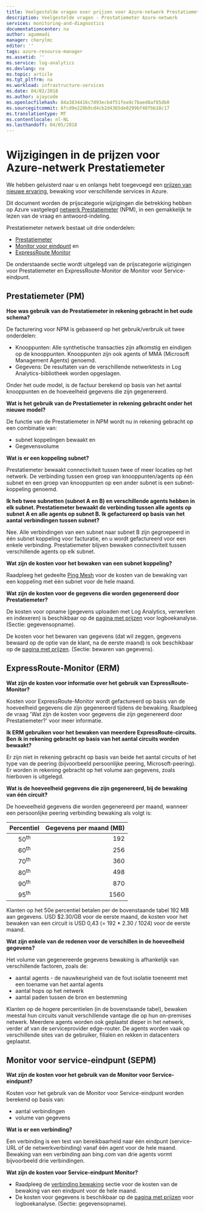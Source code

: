 ```yaml
---
title: Veelgestelde vragen over prijzen voor Azure-netwerk Prestatiemeter | Microsoft Docs
description: Veelgestelde vragen - Prestatiemeter Azure-netwerk
services: monitoring-and-diagnostics
documentationcenter: na
author: agummadi
manager: cherylmc
editor: ''
tags: azure-resource-manager
ms.assetid: ''
ms.service: log-analytics
ms.devlang: na
ms.topic: article
ms.tgt_pltfrm: na
ms.workload: infrastructure-services
ms.date: 04/02/2018
ms.author: ajaycode
ms.openlocfilehash: 84a3834416c7d93ecb4f51fea9c7baed8af85db0
ms.sourcegitcommit: 6fcd9e220b9cd4cb2d4365de0299bf48fbb18c17
ms.translationtype: MT
ms.contentlocale: nl-NL
ms.lasthandoff: 04/05/2018
---
```

# <a name="pricing-changes-for-azure-network-performance-monitor"></a>Wijzigingen in de prijzen voor Azure-netwerk Prestatiemeter

We hebben geluisterd naar u en onlangs hebt toegevoegd een [prijzen van nieuwe ervaring](https://azure.microsoft.com/blog/introducing-a-new-way-to-purchase-azure-monitoring-services/), bewaking voor verschillende services in Azure.

Dit document worden de prijscategorie wijzigingen die betrekking hebben op Azure vastgelegd [netwerk Prestatiemeter](https://docs.microsoft.com/azure/networking/network-monitoring-overview) (NPM), in een gemakkelijk te lezen van de vraag en antwoord-indeling.

Prestatiemeter netwerk bestaat uit drie onderdelen:
* [Prestatiemeter](https://docs.microsoft.com/azure/networking/network-monitoring-overview#performance-monitor)
* [Monitor voor eindpunt](https://docs.microsoft.com/azure/networking/network-monitoring-overview#service-endpoint-monitor) en
* [ExpressRoute Monitor](https://docs.microsoft.com/azure/networking/network-monitoring-overview#expressroute-monitor)

De onderstaande sectie wordt uitgelegd van de prijscategorie wijzigingen voor Prestatiemeter en ExpressRoute-Monitor de Monitor voor Service-eindpunt.

## <a name="performance-monitor-pm"></a>Prestatiemeter (PM)

**Hoe was gebruik van de Prestatiemeter in rekening gebracht in het oude schema?**

De facturering voor NPM is gebaseerd op het gebruik/verbruik uit twee onderdelen:
* Knooppunten: Alle synthetische transacties zijn afkomstig en eindigen op de knooppunten. Knooppunten zijn ook agents of MMA (Microsoft Management Agents) genoemd.
* Gegevens: De resultaten van de verschillende netwerktests in Log Analytics-bibliotheek worden opgeslagen.

Onder het oude model, is de factuur berekend op basis van het aantal knooppunten en de hoeveelheid gegevens die zijn gegenereerd. 

**Wat is het gebruik van de Prestatiemeter in rekening gebracht onder het nieuwe model?**

De functie van de Prestatiemeter in NPM wordt nu in rekening gebracht op een combinatie van: 

* subnet koppelingen bewaakt en
* Gegevensvolume

**Wat is er een koppeling subnet?**

Prestatiemeter bewaakt connectiviteit tussen twee of meer locaties op het netwerk.  De verbinding tussen een groep van knooppunten/agents op één subnet en een groep van knooppunten op een ander subnet is een subnet-koppeling genoemd.

**Ik heb twee subnetten (subnet A en B) en verschillende agents hebben in elk subnet.  Prestatiemeter bewaakt de verbinding tussen alle agents op subnet A en alle agents op subnet B.  Ik gefactureerd op basis van het aantal verbindingen tussen subnet?**

Nee. Alle verbindingen van een subnet naar subnet B zijn gegroepeerd in één subnet koppeling voor facturatie, en u wordt gefactureerd voor een enkele verbinding.  Prestatiemeter blijven bewaken connectiviteit tussen verschillende agents op elk subnet.

**Wat zijn de kosten voor het bewaken van een subnet koppeling?**

Raadpleeg het gedeelte [Ping Mesh](https://azure.microsoft.com/pricing/details/network-watcher/) voor de kosten van de bewaking van een koppeling met één subnet voor de hele maand.

**Wat zijn de kosten voor de gegevens die worden gegenereerd door Prestatiemeter?**

De kosten voor opname (gegevens uploaden met Log Analytics, verwerken en indexeren) is beschikbaar op de [pagina met prijzen](https://azure.microsoft.com/pricing/details/log-analytics/) voor logboekanalyse.  (Sectie: gegevensopname).

De kosten voor het bewaren van gegevens (dat wil zeggen, gegevens bewaard op de optie van de klant, na de eerste maand) is ook beschikbaar op de [pagina met prijzen](https://azure.microsoft.com/pricing/details/log-analytics/).  (Sectie: bewaren van gegevens).


## <a name="expressroute-monitor-erm"></a>ExpressRoute-Monitor (ERM)

**Wat zijn de kosten voor informatie over het gebruik van ExpressRoute-Monitor?**

Kosten voor ExpressRoute-Monitor wordt gefactureerd op basis van de hoeveelheid gegevens die zijn gegenereerd tijdens de bewaking.   Raadpleeg de vraag 'Wat zijn de kosten voor gegevens die zijn gegenereerd door Prestatiemeter?' voor meer informatie.

**Ik ERM gebruiken voor het bewaken van meerdere ExpressRoute-circuits. Ben ik in rekening gebracht op basis van het aantal circuits worden bewaakt?**

Er zijn niet in rekening gebracht op basis van beide het aantal circuits of het type van de peering (bijvoorbeeld persoonlijke peering, Microsoft-peering).  Er worden in rekening gebracht op het volume aan gegevens, zoals hierboven is uitgelegd.

**Wat is de hoeveelheid gegevens die zijn gegenereerd, bij de bewaking van één circuit?**

De hoeveelheid gegevens die worden gegenereerd per maand, wanneer een persoonlijke peering verbinding bewaking als volgt is:

|Percentiel      |Gegevens per maand (MB)|
| :---:          |           ---:|
|50<sup>th</sup> |            192|
|60<sup>th</sup> |            256|
|70<sup>th</sup> |            360|
|80<sup>th</sup> |            498|
|90<sup>th</sup> |            870|
|95<sup>th</sup> |           1560|


Klanten op het 50e percentiel betalen per de bovenstaande tabel 192 MB aan gegevens. USD $2.30/GB voor de eerste maand, de kosten voor het bewaken van een circuit is USD 0,43 (= 192 * 2.30 / 1024) voor de eerste maand.

**Wat zijn enkele van de redenen voor de verschillen in de hoeveelheid gegevens?**

Het volume van gegenereerde gegevens bewaking is afhankelijk van verschillende factoren, zoals de:
* aantal agents - de nauwkeurigheid van de fout isolatie toeneemt met een toename van het aantal agents
* aantal hops op het netwerk
* aantal paden tussen de bron en bestemming

Klanten op de hogere percentielen (in de bovenstaande tabel), bewaken meestal hun circuits vanuit verschillende vantage die op hun on-premises netwerk.  Meerdere agents worden ook geplaatst dieper in het netwerk, verder af van de serviceprovider edge-router. De agents worden vaak op verschillende sites van de gebruiker, filialen en rekken in datacenters geplaatst.

## <a name="service-endpoint-monitor-sepm"></a>Monitor voor service-eindpunt (SEPM)

**Wat zijn de kosten voor het gebruik van de Monitor voor Service-eindpunt?**

Kosten voor het gebruik van de Monitor voor Service-eindpunt worden berekend op basis van:
* aantal verbindingen
* volume van gegevens

**Wat is er een verbinding?**

Een verbinding is een test van bereikbaarheid naar één eindpunt (service-URL of de netwerkverbinding) vanaf één agent voor de hele maand. Bewaking van een verbinding aan bing.com van drie agents vormt bijvoorbeeld drie verbindingen.

**Wat zijn de kosten voor Service-eindpunt Monitor?**

- Raadpleeg de [verbinding bewaking](https://azure.microsoft.com/pricing/details/network-watcher/) sectie voor de kosten van de bewaking van een eindpunt voor de hele maand.
- De kosten voor gegevens is beschikbaar op de [pagina met prijzen](https://azure.microsoft.com/pricing/details/log-analytics/) voor logboekanalyse.  (Sectie: gegevensopname).